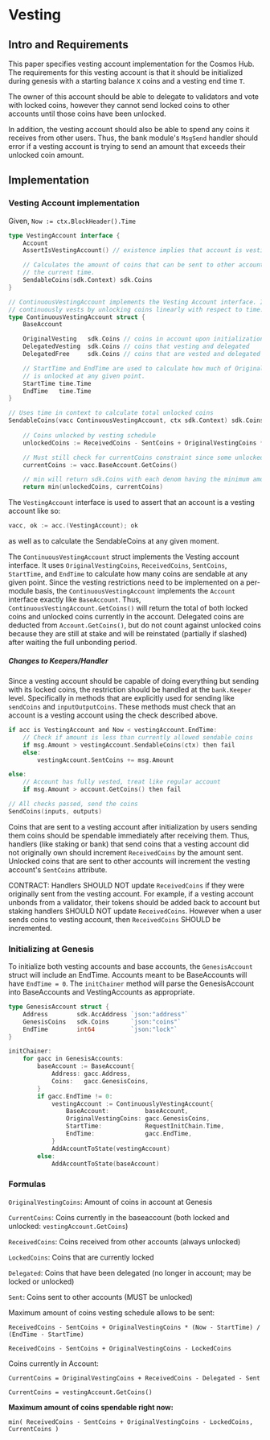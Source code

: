 # Vesting

## Intro and Requirements

This paper specifies vesting account implementation for the Cosmos Hub.
The requirements for this vesting account is that it should be initialized
during genesis with a starting balance `X` coins and a vesting end time `T`.

The owner of this account should be able to delegate to validators
and vote with locked coins, however they cannot send locked coins to other
accounts until those coins have been unlocked.

In addition, the vesting account should also be able to spend any coins it
receives from other users. Thus, the bank module's `MsgSend` handler should
error if a vesting account is trying to send an amount that exceeds their
unlocked coin amount.

## Implementation

### Vesting Account implementation

Given, `Now := ctx.BlockHeader().Time`

```go
type VestingAccount interface {
    Account
    AssertIsVestingAccount() // existence implies that account is vesting

    // Calculates the amount of coins that can be sent to other accounts given
    // the current time.
    SendableCoins(sdk.Context) sdk.Coins
}

// ContinuousVestingAccount implements the Vesting Account interface. It
// continuously vests by unlocking coins linearly with respect to time.
type ContinuousVestingAccount struct {
    BaseAccount

    OriginalVesting   sdk.Coins // coins in account upon initialization
    DelegatedVesting  sdk.Coins // coins that vesting and delegated
    DelegatedFree     sdk.Coins // coins that are vested and delegated

    // StartTime and EndTime are used to calculate how much of OriginalVesting
    // is unlocked at any given point.
    StartTime time.Time
    EndTime   time.Time
}

// Uses time in context to calculate total unlocked coins
SendableCoins(vacc ContinuousVestingAccount, ctx sdk.Context) sdk.Coins:
    
    // Coins unlocked by vesting schedule
    unlockedCoins := ReceivedCoins - SentCoins + OriginalVestingCoins * (Now - StartTime) / (EndTime - StartTime)

    // Must still check for currentCoins constraint since some unlocked coins may have been delegated.
    currentCoins := vacc.BaseAccount.GetCoins()

    // min will return sdk.Coins with each denom having the minimum amount from unlockedCoins and currentCoins
    return min(unlockedCoins, currentCoins)

```

The `VestingAccount` interface is used to assert that an account is a vesting account like so:

```go
vacc, ok := acc.(VestingAccount); ok
```

as well as to calculate the SendableCoins at any given moment.

The `ContinuousVestingAccount` struct implements the Vesting account interface. It uses `OriginalVestingCoins`, `ReceivedCoins`, 
`SentCoins`, `StartTime`, and `EndTime` to calculate how many coins are sendable at any given point. 
Since the vesting restrictions need to be implemented on a per-module basis, the `ContinuousVestingAccount` implements 
the `Account` interface exactly like `BaseAccount`. Thus, `ContinuousVestingAccount.GetCoins()` will return the total of 
both locked coins and unlocked coins currently in the account. Delegated coins are deducted from `Account.GetCoins()`, but do not count against unlocked coins because they are still at stake and will be reinstated (partially if slashed) after waiting the full unbonding period.

##### Changes to Keepers/Handler

Since a vesting account should be capable of doing everything but sending with its locked coins, the restriction should be 
handled at the `bank.Keeper` level. Specifically in methods that are explicitly used for sending like 
`sendCoins` and `inputOutputCoins`. These methods must check that an account is a vesting account using the check described above.

```go
if acc is VestingAccount and Now < vestingAccount.EndTime:
    // Check if amount is less than currently allowed sendable coins
    if msg.Amount > vestingAccount.SendableCoins(ctx) then fail
    else:
        vestingAccount.SentCoins += msg.Amount

else:
    // Account has fully vested, treat like regular account
    if msg.Amount > account.GetCoins() then fail

// All checks passed, send the coins
SendCoins(inputs, outputs)

```

Coins that are sent to a vesting account after initialization by users sending them coins should be spendable 
immediately after receiving them. Thus, handlers (like staking or bank) that send coins that a vesting account did not 
originally own should increment `ReceivedCoins` by the amount sent.
Unlocked coins that are sent to other accounts will increment the vesting account's `SentCoins` attribute.

CONTRACT: Handlers SHOULD NOT update `ReceivedCoins` if they were originally sent from the vesting account. For example, if a vesting account unbonds from a validator, their tokens should be added back to account but staking handlers SHOULD NOT update `ReceivedCoins`.
However when a user sends coins to vesting account, then `ReceivedCoins` SHOULD be incremented.

### Initializing at Genesis

To initialize both vesting accounts and base accounts, the `GenesisAccount` struct will include an EndTime. Accounts meant to be 
BaseAccounts will have `EndTime = 0`. The `initChainer` method will parse the GenesisAccount into BaseAccounts and VestingAccounts 
as appropriate.

```go
type GenesisAccount struct {
    Address        sdk.AccAddress `json:"address"`
    GenesisCoins   sdk.Coins      `json:"coins"`
    EndTime        int64          `json:"lock"`
}

initChainer:
    for gacc in GenesisAccounts:
        baseAccount := BaseAccount{
            Address: gacc.Address,
            Coins:   gacc.GenesisCoins,
        }
        if gacc.EndTime != 0:
            vestingAccount := ContinuouslyVestingAccount{
                BaseAccount:          baseAccount,
                OriginalVestingCoins: gacc.GenesisCoins,
                StartTime:            RequestInitChain.Time,
                EndTime:              gacc.EndTime,
            }
            AddAccountToState(vestingAccount)
        else:
            AddAccountToState(baseAccount)

```

### Formulas

`OriginalVestingCoins`: Amount of coins in account at Genesis

`CurrentCoins`: Coins currently in the baseaccount (both locked and unlocked: `vestingAccount.GetCoins`)

`ReceivedCoins`: Coins received from other accounts (always unlocked)

`LockedCoins`: Coins that are currently locked

`Delegated`: Coins that have been delegated (no longer in account; may be locked or unlocked)

`Sent`: Coins sent to other accounts (MUST be unlocked)

Maximum amount of coins vesting schedule allows to be sent:

`ReceivedCoins - SentCoins + OriginalVestingCoins * (Now - StartTime) / (EndTime - StartTime)`

`ReceivedCoins - SentCoins + OriginalVestingCoins - LockedCoins`

Coins currently in Account:

`CurrentCoins = OriginalVestingCoins + ReceivedCoins - Delegated - Sent`

`CurrentCoins = vestingAccount.GetCoins()`

**Maximum amount of coins spendable right now:**

`min( ReceivedCoins - SentCoins + OriginalVestingCoins - LockedCoins, CurrentCoins )`
